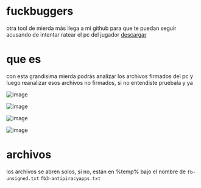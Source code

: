 # fuckbuggers
otra tool de mierda más llega a mi github para que te puedan seguir acusando de intentar ratear el pc del jugador
[descargar](https://github.com/nay-cat/fuckbuggers/releases/download/v1/fckbuggers.exe)


# que es
con esta grandisima mierda podrás analizar los archivos firmados del pc y luego reanalizar esos archivos no firmados, si no entendiste pruebala y ya


![image](https://github.com/nay-cat/fuckbuggers/assets/63517637/0731f6d1-6878-471b-918a-d00459b0bdf3)

![image](https://github.com/nay-cat/fuckbuggers/assets/63517637/b5176287-2740-437f-a516-f031d10f39f8)

![image](https://github.com/nay-cat/fuckbuggers/assets/63517637/fa2ad869-8c62-46ef-a170-9a5d3958db55)

![image](https://github.com/nay-cat/fuckbuggers/assets/63517637/b3646fe9-b2f6-4396-a226-fd21c5544ff0)

# archivos
los archivos se abren solos, si no, están en %temp% bajo el nombre de
`fb-unsigned.txt`
`fb3-antipiracyapps.txt`
